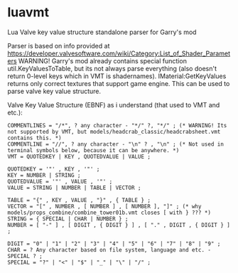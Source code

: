# luavmt
Lua Valve key value structure standalone parser for Garry's mod

Parser is based on info provided at https://developer.valvesoftware.com/wiki/Category:List_of_Shader_Parameters
WARNING! Garry's mod already contains special function util.KeyValuesToTable, but its not always parse everything (also doesn't return 0-level keys which in VMT is shadernames).
IMaterial:GetKeyValues returns only correct textures that support game engine.
This can be used to parse valve key value structure.

Valve Key Value Structure (EBNF) as i understand (that used to VMT and etc.):
```
COMMENTLINES = "/*", ? any character - "*/" ?, "*/" ; (* WARNING! Its not supported by VMT, but models/headcrab_classic/headcrabsheet.vmt contains this. *)
COMMENTLINE = "//", ? any character - "\n" ? , "\n" ; (* Not used in terminal symbols below, because it can be anywhere. *)
VMT = QUOTEDKEY | KEY , QUOTEDVALUE | VALUE ;

QUOTEDKEY = '"' , KEY , '"' ;
KEY = NUMBER | STRING ;
QUOTEDVALUE = '"' , VALUE , '"' ;
VALUE = STRING | NUMBER | TABLE | VECTOR ;

TABLE = "{" , KEY , VALUE , "}" , { TABLE } ;
VECTOR = "[" , NUMBER , [ NUMBER ] , [ NUMBER ], "]" ; (* why models/props_combine/combine_tower01b.vmt closes [ with } ??? *)
STRING = { SPECIAL | CHAR | NUMBER } ;
NUMBER = [ "-" ] , [ DIGIT , { DIGIT } ] , [ "." , DIGIT , { DIGIT } ] ;

DIGIT = "0" | "1" | "2" | "3" | "4" | "5" | "6" | "7" | "8" | "9" ;
CHAR = ? Any character based on file system, language and etc. - SPECIAL ? ;
SPECIAL = "?" | "<" | "$" | "_" | "\" | "/" ;
```
